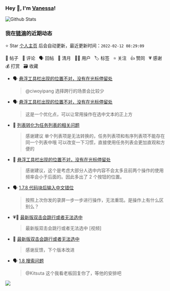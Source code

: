 ### Hey 👋, I'm [Vanessa](http://vanessa.b3log.org/)!

![Github Stats](https://github-readme-stats.vercel.app/api?username=Vanessa219&show_icons=true)

<!--events start -->

### 我在[链滴](https://ld246.com)的近期动态

⭐️ Star [个人主页](https://github.com/Vanessa219/Vanessa219) 后会自动更新，最近更新时间：`2022-02-12 08:29:09`

📝 帖子 &nbsp; 💬 评论 &nbsp; 🗣 回帖 &nbsp; 🌙 清月 &nbsp; 👨‍💻 用户 &nbsp; 🏷️ 标签 &nbsp; ⭐️ 关注 &nbsp; 👍 赞同 &nbsp; 💗 感谢 &nbsp; 💰 打赏 &nbsp; 🗃 收藏

* 🗣 [悬浮工具栏出现的位置不对，没有在光标停留处](https://ld246.com/article/1644315786629/comment/1644367553249#comments)

  > @ciwoyipang 选择跨行的场景会比较少
* 🗣 [悬浮工具栏出现的位置不对，没有在光标停留处](https://ld246.com/article/1644315786629/comment/1644367553249#comments)

  > 这是一个优化点，可以让常用操作在选中文本的正上方
* 💬 [列表转化为任务列表的相关问题](https://ld246.com/article/1644204565831/comment/1644333947327#comments)

  > 感谢建议 单个列表项是无法转换的，任务列表项和有序列表项不能存在同一个列表中哦 可以改变一下习惯，直接使用任务列表会更加直观和方便的
* 💬 [悬浮工具栏出现的位置不对，没有在光标停留处](https://ld246.com/article/1644315786629/comment/1644333680077#comments)

  > 感谢建议，这个是考虑大部分人选中内容不会太多且前两个操作的使用频率会小于后面的。因此多出了 2 个按钮的位置。
* 🗣 [1.7.8 代码块后输入中文错位](https://ld246.com/article/1643209564517/comment/1644332451613#comments)

  > 按照上次你发的录屏一步一步进行操作，无法重现。是操作上有什么区别么？
* 💗📝 [最新版双击会跳行或者无法选中](https://ld246.com/article/1644137079886)

  > 最新版双击会跳行或者无法选中 [视频]
* 💬 [最新版双击会跳行或者无法选中](https://ld246.com/article/1644137079886/comment/1644246234631#comments)

  > 感谢反馈，下个版本改进
* 🗣 [1.8 搜索问题](https://ld246.com/article/1644036948400/comment/1644136393109#comments)

  > @Kitsuta 这个我看老板回复你了，等他的安排吧


<!--events end -->

<a title="Hits" target="_blank" href="https://github.com/Vanessa219/Vanessa219"><img src="https://hits.b3log.org/Vanessa219/Vanessa219.svg"></a>
